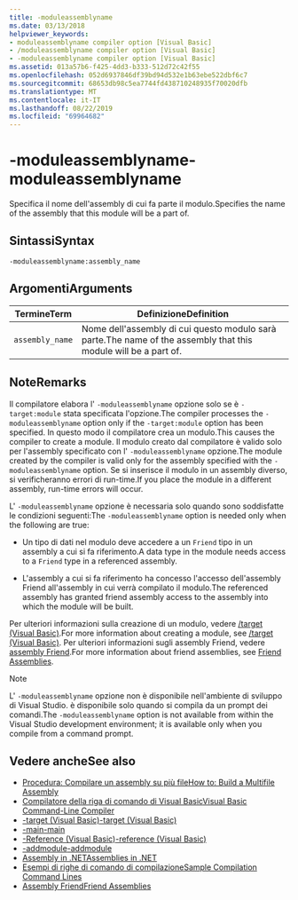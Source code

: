 ```yaml
---
title: -moduleassemblyname
ms.date: 03/13/2018
helpviewer_keywords:
- moduleassemblyname compiler option [Visual Basic]
- /moduleassemblyname compiler option [Visual Basic]
- -moduleassemblyname compiler option [Visual Basic]
ms.assetid: 013a57b6-f425-4dd3-b333-512d72c42f55
ms.openlocfilehash: 052d6937846df39bd94d532e1b63ebe522dbf6c7
ms.sourcegitcommit: 68653db98c5ea7744fd438710248935f70020dfb
ms.translationtype: MT
ms.contentlocale: it-IT
ms.lasthandoff: 08/22/2019
ms.locfileid: "69964682"
---
```

# <a name="-moduleassemblyname"></a><span data-ttu-id="5df50-102">-moduleassemblyname</span><span class="sxs-lookup"><span data-stu-id="5df50-102">-moduleassemblyname</span></span>
<span data-ttu-id="5df50-103">Specifica il nome dell'assembly di cui fa parte il modulo.</span><span class="sxs-lookup"><span data-stu-id="5df50-103">Specifies the name of the assembly that this module will be a part of.</span></span>  
  
## <a name="syntax"></a><span data-ttu-id="5df50-104">Sintassi</span><span class="sxs-lookup"><span data-stu-id="5df50-104">Syntax</span></span>  
  
```  
-moduleassemblyname:assembly_name  
```  
  
## <a name="arguments"></a><span data-ttu-id="5df50-105">Argomenti</span><span class="sxs-lookup"><span data-stu-id="5df50-105">Arguments</span></span>  
  
|<span data-ttu-id="5df50-106">Termine</span><span class="sxs-lookup"><span data-stu-id="5df50-106">Term</span></span>|<span data-ttu-id="5df50-107">Definizione</span><span class="sxs-lookup"><span data-stu-id="5df50-107">Definition</span></span>|  
|---|---|  
|`assembly_name`|<span data-ttu-id="5df50-108">Nome dell'assembly di cui questo modulo sarà parte.</span><span class="sxs-lookup"><span data-stu-id="5df50-108">The name of the assembly that this module will be a part of.</span></span>|  
  
## <a name="remarks"></a><span data-ttu-id="5df50-109">Note</span><span class="sxs-lookup"><span data-stu-id="5df50-109">Remarks</span></span>  
 <span data-ttu-id="5df50-110">Il compilatore elabora l' `-moduleassemblyname` opzione solo se è `-target:module` stata specificata l'opzione.</span><span class="sxs-lookup"><span data-stu-id="5df50-110">The compiler processes the `-moduleassemblyname` option only if the `-target:module` option has been specified.</span></span> <span data-ttu-id="5df50-111">In questo modo il compilatore crea un modulo.</span><span class="sxs-lookup"><span data-stu-id="5df50-111">This causes the compiler to create a module.</span></span> <span data-ttu-id="5df50-112">Il modulo creato dal compilatore è valido solo per l'assembly specificato con l' `-moduleassemblyname` opzione.</span><span class="sxs-lookup"><span data-stu-id="5df50-112">The module created by the compiler is valid only for the assembly specified with the `-moduleassemblyname` option.</span></span> <span data-ttu-id="5df50-113">Se si inserisce il modulo in un assembly diverso, si verificheranno errori di run-time.</span><span class="sxs-lookup"><span data-stu-id="5df50-113">If you place the module in a different assembly, run-time errors will occur.</span></span>  
  
 <span data-ttu-id="5df50-114">L' `-moduleassemblyname` opzione è necessaria solo quando sono soddisfatte le condizioni seguenti:</span><span class="sxs-lookup"><span data-stu-id="5df50-114">The `-moduleassemblyname` option is needed only when the following are true:</span></span>  
  
- <span data-ttu-id="5df50-115">Un tipo di dati nel modulo deve accedere a un `Friend` tipo in un assembly a cui si fa riferimento.</span><span class="sxs-lookup"><span data-stu-id="5df50-115">A data type in the module needs access to a `Friend` type in a referenced assembly.</span></span>  
  
- <span data-ttu-id="5df50-116">L'assembly a cui si fa riferimento ha concesso l'accesso dell'assembly Friend all'assembly in cui verrà compilato il modulo.</span><span class="sxs-lookup"><span data-stu-id="5df50-116">The referenced assembly has granted friend assembly access to the assembly into which the module will be built.</span></span>  
  
 <span data-ttu-id="5df50-117">Per ulteriori informazioni sulla creazione di un modulo, vedere [/target (Visual Basic)](../../../visual-basic/reference/command-line-compiler/target.md).</span><span class="sxs-lookup"><span data-stu-id="5df50-117">For more information about creating a module, see [/target (Visual Basic)](../../../visual-basic/reference/command-line-compiler/target.md).</span></span> <span data-ttu-id="5df50-118">Per ulteriori informazioni sugli assembly Friend, vedere [assembly Friend](../../../standard/assembly/friend-assemblies.md).</span><span class="sxs-lookup"><span data-stu-id="5df50-118">For more information about friend assemblies, see [Friend Assemblies](../../../standard/assembly/friend-assemblies.md).</span></span>  
  
> [!NOTE]
> <span data-ttu-id="5df50-119">L' `-moduleassemblyname` opzione non è disponibile nell'ambiente di sviluppo di Visual Studio. è disponibile solo quando si compila da un prompt dei comandi.</span><span class="sxs-lookup"><span data-stu-id="5df50-119">The `-moduleassemblyname` option is not available from within the Visual Studio development environment; it is available only when you compile from a command prompt.</span></span>  
  
## <a name="see-also"></a><span data-ttu-id="5df50-120">Vedere anche</span><span class="sxs-lookup"><span data-stu-id="5df50-120">See also</span></span>

- [<span data-ttu-id="5df50-121">Procedura: Compilare un assembly su più file</span><span class="sxs-lookup"><span data-stu-id="5df50-121">How to: Build a Multifile Assembly</span></span>](../../../framework/app-domains/how-to-build-a-multifile-assembly.md)
- [<span data-ttu-id="5df50-122">Compilatore della riga di comando di Visual Basic</span><span class="sxs-lookup"><span data-stu-id="5df50-122">Visual Basic Command-Line Compiler</span></span>](../../../visual-basic/reference/command-line-compiler/index.md)
- [<span data-ttu-id="5df50-123">-target (Visual Basic)</span><span class="sxs-lookup"><span data-stu-id="5df50-123">-target (Visual Basic)</span></span>](../../../visual-basic/reference/command-line-compiler/target.md)
- [<span data-ttu-id="5df50-124">-main</span><span class="sxs-lookup"><span data-stu-id="5df50-124">-main</span></span>](../../../visual-basic/reference/command-line-compiler/main.md)
- [<span data-ttu-id="5df50-125">-Reference (Visual Basic)</span><span class="sxs-lookup"><span data-stu-id="5df50-125">-reference (Visual Basic)</span></span>](../../../visual-basic/reference/command-line-compiler/reference.md)
- [<span data-ttu-id="5df50-126">-addmodule</span><span class="sxs-lookup"><span data-stu-id="5df50-126">-addmodule</span></span>](../../../visual-basic/reference/command-line-compiler/addmodule.md)
- [<span data-ttu-id="5df50-127">Assembly in .NET</span><span class="sxs-lookup"><span data-stu-id="5df50-127">Assemblies in .NET</span></span>](../../../standard/assembly/index.md)
- [<span data-ttu-id="5df50-128">Esempi di righe di comando di compilazione</span><span class="sxs-lookup"><span data-stu-id="5df50-128">Sample Compilation Command Lines</span></span>](../../../visual-basic/reference/command-line-compiler/sample-compilation-command-lines.md)
- [<span data-ttu-id="5df50-129">Assembly Friend</span><span class="sxs-lookup"><span data-stu-id="5df50-129">Friend Assemblies</span></span>](../../../standard/assembly/friend-assemblies.md)

